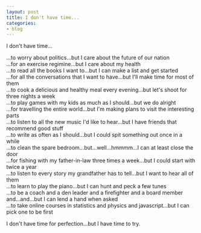 ```yaml
---
layout: post
title: I don't have time...
categories:
- blog
---
```


I don't have time...

...to worry about politics...but I care about the future of our nation  
...for an exercise regimine...but I care about my health  
...to read all the books I want to...but I can make a list and get started  
...for all the conversations that I want to have...but I'll make time for most of them  
...to cook a delicious and healthy meal every evening...but let's shoot for three nights a week  
...to play games with my kids as much as I should...but we do alright  
...for travelling the entire world...but I'm making plans to visit the interesting parts  
...to listen to all the new music I'd like to hear...but I have friends that recommend good stuff  
...to write as often as I should...but I could spit something out once in a while  
...to clean the spare bedroom...but...well...hmmmm...I can at least close the door  
...for fishing with my father-in-law three times a week...but I could start with twice a year  
...to listen to every story my grandfather has to tell...but I want to hear all of them  
...to learn to play the piano...but I can hunt and peck a few tunes  
...to be a coach and a den leader and a firefighter and a board member and...and...but I can lend a hand when asked  
...to take online courses in statistics and physics and javascript...but I can pick one to be first  

I don't have time for perfection...but I have time to try.